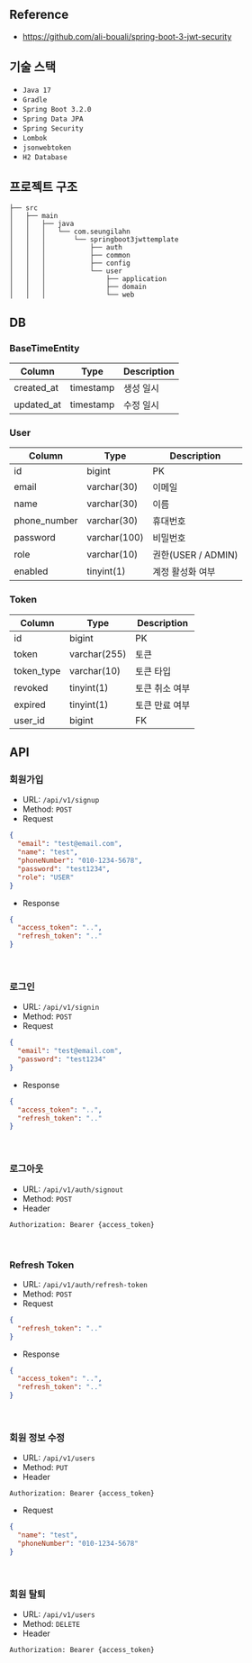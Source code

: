## Reference
- https://github.com/ali-bouali/spring-boot-3-jwt-security

## 기술 스택
- `Java 17`
- `Gradle`
- `Spring Boot 3.2.0`
- `Spring Data JPA`
- `Spring Security`
- `Lombok`
- `jsonwebtoken`
- `H2 Database`

## 프로젝트 구조
```
├── src
│   ├── main
│   │   ├── java
│   │   │   └── com.seungilahn
│   │   │       └── springboot3jwttemplate
│   │   │           ├── auth
│   │   │           ├── common
│   │   │           ├── config
│   │   │           └── user
│   │   │               ├── application
│   │   │               ├── domain
│   │   │               └── web
```

## DB
### BaseTimeEntity
| Column | Type      | Description |
|--------|-----------|-------------|
| created_at | timestamp | 생성 일시      |
| updated_at | timestamp | 수정 일시      |

### User
| Column       | Type         | Description      |
|--------------|--------------|------------------|
| id           | bigint       | PK               |
| email        | varchar(30)  | 이메일              |
| name         | varchar(30)  | 이름               |
| phone_number | varchar(30)  | 휴대번호             |
| password     | varchar(100) | 비밀번호             |
| role         | varchar(10)  | 권한(USER / ADMIN) |
| enabled      | tinyint(1)   | 계정 활성화 여부        |

### Token
| Column     | Type         | Description |
|------------|--------------|-------------|
| id         | bigint       | PK          |
| token      | varchar(255) | 토큰          |
| token_type | varchar(10)  | 토큰 타입       |
| revoked    | tinyint(1)   | 토큰 취소 여부    |
| expired    | tinyint(1)   | 토큰 만료 여부    |
| user_id    | bigint       | FK          |

## API
### 회원가입
- URL: `/api/v1/signup`
- Method: `POST`
- Request
```json
{
  "email": "test@email.com",
  "name": "test",
  "phoneNumber": "010-1234-5678",
  "password": "test1234",
  "role": "USER"
}
```
- Response
```json
{
  "access_token": "..",
  "refresh_token": ".."
}
```

<br>

### 로그인
- URL: `/api/v1/signin`
- Method: `POST`
- Request
```json
{
  "email": "test@email.com",
  "password": "test1234"
}
```
- Response
```json
{
  "access_token": "..",
  "refresh_token": ".."
}
```

<br>

### 로그아웃
- URL: `/api/v1/auth/signout`
- Method: `POST`
- Header
```
Authorization: Bearer {access_token}
```

<br>

### Refresh Token
- URL: `/api/v1/auth/refresh-token`
- Method: `POST`
- Request
```json
{
  "refresh_token": ".."
}
```
- Response
```json
{
  "access_token": "..",
  "refresh_token": ".."
}
```

<br>

### 회원 정보 수정
- URL: `/api/v1/users`
- Method: `PUT`
- Header
```
Authorization: Bearer {access_token}
```
- Request
```json
{
  "name": "test",
  "phoneNumber": "010-1234-5678"
}
```

<br>

### 회원 탈퇴
- URL: `/api/v1/users`
- Method: `DELETE`
- Header
```
Authorization: Bearer {access_token}
```